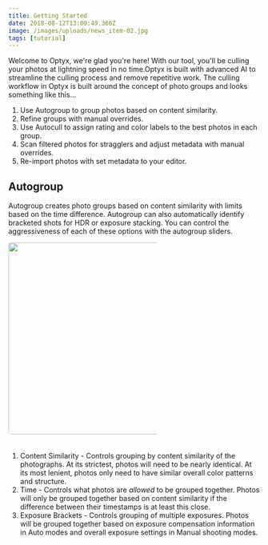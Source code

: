```yaml
---
title: Getting Started
date: 2018-08-12T13:00:49.366Z
image: /images/uploads/news_item-02.jpg
tags: [tutorial]
---
```


Welcome to Optyx, we're glad you're here! With our tool, you'll be culling your photos at lightning speed in no time.Optyx is built with advanced AI to streamline the culling process and remove repetitive work. The culling workflow in Optyx is built around the concept of photo groups and looks something like this...

1. Use Autogroup to group photos based on content similarity.
1. Refine groups with manual overrides.
1. Use Autocull to assign rating and color labels to the best photos in each group.
1. Scan filtered photos for stragglers and adjust metadata with manual overrides.
1. Re-import photos with set metadata to your editor.

## Autogroup

Autogroup creates photo groups based on content similarity with limits based on the time difference. Autogroup can also automatically identify bracketed shots for HDR or exposure stacking. You can control the aggressiveness of each of these options with the autogroup sliders.

  <img src="/images/uploads/autogroup.png" style="width: 40vw; max-width: 300px; border-radius: 5px; margin-bottom: 20px"/>

1. Content Similarity - Controls grouping by content similarity of the photographs. At its strictest, photos will need to be nearly identical. At its most lenient, photos only need to have similar overall color patterns and structure.
1. Time - Controls what photos are _allowed_ to be grouped together. Photos will only be grouped together based on content similarity if the difference between their timestamps is at least this close.
1. Exposure Brackets - Controls grouping of multiple exposures. Photos will be grouped together based on exposure compensation information in Auto modes and overall exposure settings in Manual shooting modes.
